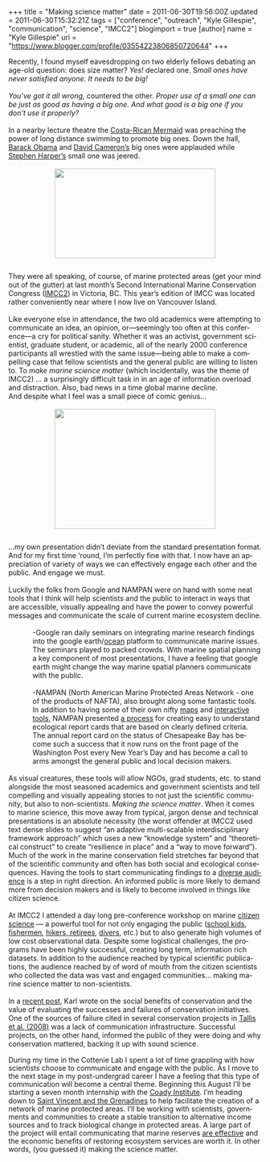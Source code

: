 +++
title = "Making science matter"
date = 2011-06-30T19:56:00Z
updated = 2011-06-30T15:32:21Z
tags = ["conference", "outreach", "Kyle Gillespie", "communication", "science", "IMCC2"]
blogimport = true 
[author]
	name = "Kyle Gillespie"
	uri = "https://www.blogger.com/profile/03554223806850720644"
+++

<div style="text-align: left;"><span class="Apple-style-span">Recently, I found myself eavesdropping on two elderly fellows debating an age-old question: does size matter? <i>Yes!</i> declared one. S<i>mall ones have never</i> <i>satisfied anyone. It needs to be big!</i></span></div><div class="MsoNormal"><span class="Apple-style-span"><i style="mso-bidi-font-style: normal;"><span lang="EN-US"><br /></span></i></span></div><div class="MsoNormal"><span class="Apple-style-span"><i style="mso-bidi-font-style: normal;"><span lang="EN-US">You’ve got it all wrong,</span></i><span lang="EN-US"> countered the other. <i style="mso-bidi-font-style: normal;">Proper use of a small one can be just as good as having a big one. And what good is a big one if you don’t use it properly?</i><o:p></o:p></span></span></div><div class="MsoNormal"><span lang="EN-US"><span class="Apple-style-span"><br /></span></span></div><div class="MsoNormal"><span lang="EN-US"><span class="Apple-style-span">In a nearby lecture theatre the <a href="http://costaricamermaid.net/blog/">Costa-Rican Mermaid</a> was preaching the power of long distance swimming to promote big ones. Down the hall, <a href="http://www.mpa.gov/">Barack Obama</a> and <a href="http://news.bbc.co.uk/2/hi/science/nature/8599125.stm">David Cameron’s</a> big ones were applauded while <a href="http://www.timescolonist.com/technology/Report+asks+Ottawa+protect+oceans/4795541/story.html">Stephen Harper’s</a> small one was jeered.<o:p></o:p></span></span></div><div class="MsoNormal"><span lang="EN-US"><span class="Apple-style-span"><br /></span></span></div><img alt="" border="0" id="BLOGGER_PHOTO_ID_5623795563261532162" src="http://1.bp.blogspot.com/-dLED2-n2Q1I/Tgu8RMWfGAI/AAAAAAAAARY/2UEkGEdI3aA/s320/IMCC2%2Blogo.jpg" style="cursor: hand; cursor: pointer; display: block; height: 178px; margin: 0px auto 10px; text-align: center; width: 320px;" /> <br /><div class="MsoNormal"><span class="Apple-style-span"><span lang="EN-US"><span class="Apple-style-span">They were all speaking, of course, of marine protected areas (get your mind out of the gutter</span></span><span class="Apple-style-span">) at last month’s Second International Marine Conservation Congress (<a href="http://www.conbio.org/imcc2011/">IMCC2</a>) in Victoria, BC. This year’s edition of IMCC was located rather conveniently near where I now live on Vancouver Island.</span></span></div><div class="MsoNormal"><span class="Apple-style-span"><span lang="EN-US"><br /></span></span></div><div class="MsoNormal"><span class="Apple-style-span"><span lang="EN-US">Like everyone else in attendance, the two old academics were attempting to communicate an idea, an opinion, or</span><span lang="EN-US">—</span><span lang="EN-US">seemingly too often at this conference</span><span lang="EN-US">—</span><span lang="EN-US">a cry for political sanity. Whether it was an activist, government scientist, graduate student, or academic, all of the nearly 2000 conference participants all wrestled with the same issue</span><span lang="EN-US">—being able to </span><span lang="EN-US">make a compelling case that fellow scientists and the general public are willing to listen to. To <i style="mso-bidi-font-style: normal;">make marine science matter</i> (which incidentally, was the theme of IMCC2) … a surprisingly difficult task in in an age of information overload and distraction. Also, bad news in a time global marine decline.<o:p></o:p></span></span></div><div class="MsoNormal"><span lang="EN-US"><span class="Apple-style-span">And despite what I feel was a small piece of comic genius…<o:p></o:p></span></span></div><div class="MsoNormal"><span lang="EN-US"><span class="Apple-style-span"><br /></span></span></div><div class="MsoNormal"><span lang="EN-US"><span class="Apple-style-span"><img alt="" border="0" id="BLOGGER_PHOTO_ID_5623795765578177474" src="http://3.bp.blogspot.com/-kSD-d5kkf6Y/Tgu8c-CiG8I/AAAAAAAAARg/kt6yOrNPnSY/s320/slide1.JPG" style="cursor: hand; cursor: pointer; display: block; height: 238px; margin: 0px auto 10px; text-align: center; width: 320px;" /></span></span></div><div class="MsoNormal"><span lang="EN-US"><span class="Apple-style-span"><br /></span></span></div><div class="MsoNormal"><span lang="EN-US"><o:p><span class="Apple-style-span"> </span></o:p></span></div><div class="MsoNormal"><span lang="EN-US"><span class="Apple-style-span">…my own presentation didn’t deviate from the standard presentation format. And for my first time ‘round, I’m perfectly fine with that. I now have an appreciation of variety of ways we can effectively engage each other and the public. And engage we must. <o:p></o:p></span></span></div><div class="MsoNormal"><span lang="EN-US"><span class="Apple-style-span"><br /></span></span></div><div class="MsoNormal"><span lang="EN-US"><span class="Apple-style-span">Luckily the folks from Google and NAMPAN were on hand with some neat tools that I think will help scientists and the public to interact in ways that are accessible, visually appealing and have the power to convey powerful messages and communicate the scale of current marine ecosystem decline.<o:p></o:p></span></span></div><div class="MsoNormal" style="margin-left: 36.0pt;"><span lang="EN-US"><span class="Apple-style-span"><br /></span></span></div><div class="MsoNormal" style="margin-left: 36.0pt;"><span lang="EN-US"><span class="Apple-style-span">-Google ran daily seminars on integrating marine research findings into the google earth/<a href="http://www.google.com/earth/explore/showcase/ocean.html#explore-oceans">ocean</a> platform to communicate marine issues. The seminars played to packed crowds. With marine spatial planning a key component of most presentations, I have a feeling that google earth might change the way marine spatial planners communicate with the public.<o:p></o:p></span></span></div><div class="MsoNormal" style="margin-left: 36.0pt;"><span lang="EN-US"><span class="Apple-style-span"><br /></span></span></div><div class="MsoNormal" style="margin-left: 36.0pt;"><span lang="EN-US"><span class="Apple-style-span">-NAMPAN (North American Marine Protected Areas Network - one of the products of NAFTA), also brought along some fantastic tools. In addition to having some of their own nifty <a href="http://www2.cec.org/nampan/page/interactive-map#bathymetry">maps</a> and <a href="http://www.cec.org/atlas/">interactive tools</a>, NAMPAN presented <a href="http://www2.cec.org/nampan/mpas">a process</a> for creating easy to understand ecological report cards that are based on clearly defined criteria. The annual report card on the status of Chesapeake Bay has become such a success that it now runs on the front page of the Washington Post every New Year’s Day and has become a call to arms amongst the general public and local decision makers.<o:p></o:p></span></span></div><div class="MsoNormal"><span lang="EN-US"><span class="Apple-style-span"><br /></span></span></div><div class="MsoNormal"><span lang="EN-US"><span class="Apple-style-span">As visual creatures, these tools will allow NGOs, grad students, etc. to stand alongside the most seasoned academics and government scientists and tell compelling and visually appealing stories to not just the scientific community, but also to non-scientists. <i style="mso-bidi-font-style: normal;">Making the science matter</i>.  When it comes to marine science, this move away from typical, jargon dense and technical presentations is an absolute necessity (the worst offender at IMCC2 used text dense slides to suggest “an adaptive multi-scalable interdisciplinary framework approach” which uses a new “knowledge system” and “theoretical construct” to create “resilience in place” and a “way to move forward”). Much of the work in the marine conservation field stretches far beyond that of the scientific community and often has both social and ecological consequences. Having the tools to start communicating findings to a <a href="http://www.pnas.org/content/early/2010/04/27/0914292107">diverse audience</a> is a step in right direction. An informed public is more likely to demand more from decision makers and is likely to become involved in things like citizen science. <o:p></o:p></span></span></div><div class="MsoNormal"><span class="Apple-style-span"><span lang="EN-US"><br /></span></span></div><div class="MsoNormal"><span class="Apple-style-span"><span lang="EN-US">At IMCC2 I attended a day long pre-conference workshop on marine <a href="http://en.wikipedia.org/wiki/Citizen_science">citizen science</a> </span><span lang="EN-US">—</span><span lang="EN-US"> a powerful tool for not only engaging the public (<a href="http://www.seattleaquarium.org/page.aspx?pid=268">school kids</a>, <a href="http://www.redmap.org.au/">fishermen</a>, <a href="http://depts.washington.edu/coasst/">hikers, retirees</a>, <a href="http://www.reef.org/">divers</a>, etc.) but to also generate high volumes of low cost observational data. Despite some logistical challenges, the programs have been highly successful, creating long term, information rich datasets. In addition to the audience reached by typical scientific publications, the audience reached by of word of mouth from the citizen scientists who collected the data was vast and engaged communities… making marine science matter to non-scientists.<o:p></o:p></span></span></div><div class="MsoNormal"><span lang="EN-US"><span class="Apple-style-span"><br /></span></span></div><div class="MsoNormal"><span lang="EN-US"><span class="Apple-style-span">In a <a href="http://www.cottenielab.org/2011/06/link-between-improvement-of-environment.html">recent post</a>, Karl wrote on the social benefits of conservation and the value of evaluating the successes and failures of conservation initiatives. One of the sources of failure cited in several conservation projects in <a href="http://www.pnas.org/content/105/28/9457.full.pdf+html">Tallis et al. (2008)</a> was a lack of communication infrastructure. Successful projects, on the other hand, informed the public of they were doing and why conservation mattered, backing it up with sound science. <o:p></o:p></span></span></div><span lang="EN-US" style="line-height: 115%;"><span class="Apple-style-span"><div><span lang="EN-US" style="line-height: 115%;"><span class="Apple-style-span"><br /></span></span></div>During my time in the Cottenie Lab I spent a lot of time grappling with how scientists choose to communicate and engage with the public. As I move to the next stage in my post-undergrad career I have a feeling that this type of communication will become a central theme. Beginning this August I’ll be starting a seven month internship with the <a href="http://coady.stfx.ca/coady/">Coady Institute</a>. I’m heading down to <a href="http://maps.google.ca/maps?q=saint+vincent+and+the+grenadines&amp;ll=12.715368,-61.185608&amp;spn=1.513712,2.705383&amp;gl=ca&amp;t=h&amp;z=9">Saint Vincent and the Grenadines</a> to help facilitate the creation of a network of marine protected areas. I’ll be working with scientists, governments and communities to create a stable transition to alternative income sources and to track biological change in protected areas. A large part of the project will entail communicating that marine reserves <a href="http://www.cell.com/trends/ecology-evolution/abstract/S0169-5347(03)00189-7">are effective</a> and the economic benefits of restoring ecosystem services are worth it. In other words, (you guessed it) making the science matter.</span></span>
